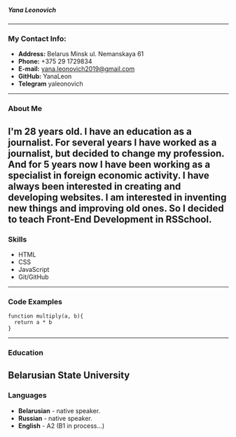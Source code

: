 ##### **Yana Leonovich** #####
------------------------------------------------------------------------
### **My Contact Info:** ###
* **Address:** Belarus Minsk ul. Nemanskaya 61
* **Phone:** +375 29 1729834
* **E-mail:** yana.leonovich2019@gmail.com 
* **GitHub:** YanaLeon 
* **Telegram** yaleonovich
------------------------------------------------------------------------
### **About Me** ###
I'm 28 years old. I have an education as a journalist. For several years I have worked as a journalist, but decided to change my profession. And for 5 years now I have been working as a specialist in foreign economic activity. I have always been interested in creating and developing websites. I am interested in inventing new things and improving old ones. So I decided to teach Front-End Development in RSSchool. 
------------------------------------------------------------------------
### **Skills** ###
* HTML 
* CSS 
* JavaScript 
* Git/GitHub 
------------------------------------------------------------------------
### **Code Examples** ###
```
function multiply(a, b){
  return a * b
}
```
------------------------------------------------------------------------
### **Education** ###
Belarusian State University
------------------------------------------------------------------------
### **Languages** ###
* **Belarusian** - native speaker.
* **Russian** - native speaker.
* **English** - A2 (B1 in process…)

